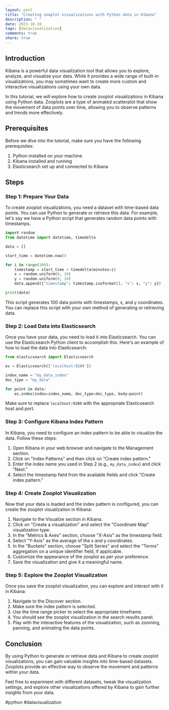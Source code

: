 ```yaml
---
layout: post
title: "Creating zooplot visualizations with Python data in Kibana"
description: " "
date: 2023-10-10
tags: [datavisualization]
comments: true
share: true
---
```


## Introduction
Kibana is a powerful data visualization tool that allows you to explore, analyze, and visualize your data. While it provides a wide range of built-in visualizations, you may sometimes want to create more custom and interactive visualizations using your own data.

In this tutorial, we will explore how to create zooplot visualizations in Kibana using Python data. Zooplots are a type of animated scatterplot that show the movement of data points over time, allowing you to observe patterns and trends more effectively.

## Prerequisites
Before we dive into the tutorial, make sure you have the following prerequisites:

1. Python installed on your machine
2. Kibana installed and running
3. Elasticsearch set up and connected to Kibana

## Steps

### Step 1: Prepare Your Data
To create zooplot visualizations, you need a dataset with time-based data points. You can use Python to generate or retrieve this data. For example, let's say we have a Python script that generates random data points with timestamps.

```python
import random
from datetime import datetime, timedelta

data = []

start_time = datetime.now()

for i in range(100):
    timestamp = start_time + timedelta(minutes=i)
    x = random.uniform(0, 10)
    y = random.uniform(0, 10)
    data.append({"timestamp": timestamp.isoformat(), "x": x, "y": y})

print(data)
```

This script generates 100 data points with timestamps, x, and y coordinates. You can replace this script with your own method of generating or retrieving data.

### Step 2: Load Data into Elasticsearch
Once you have your data, you need to load it into Elasticsearch. You can use the Elasticsearch Python client to accomplish this. Here's an example of how to load the data into Elasticsearch:

```python
from elasticsearch import Elasticsearch

es = Elasticsearch(['localhost:9200'])

index_name = "my_data_index"
doc_type = "my_data"

for point in data:
    es.index(index=index_name, doc_type=doc_type, body=point)
```

Make sure to replace `localhost:9200` with the appropriate Elasticsearch host and port.

### Step 3: Configure Kibana Index Pattern
In Kibana, you need to configure an index pattern to be able to visualize the data. Follow these steps:

1. Open Kibana in your web browser and navigate to the Management section.
2. Click on "Index Patterns" and then click on "Create index pattern."
3. Enter the index name you used in Step 2 (e.g., `my_data_index`) and click "Next."
4. Select the timestamp field from the available fields and click "Create index pattern."

### Step 4: Create Zooplot Visualization
Now that your data is loaded and the index pattern is configured, you can create the zooplot visualization in Kibana:

1. Navigate to the Visualize section in Kibana.
2. Click on "Create a visualization" and select the "Coordinate Map" visualization type.
3. In the "Metrics & Axes" section, choose "X-Axis" as the timestamp field.
4. Select "Y-Axis" as the average of the x and y coordinates.
5. In the "Buckets" section, choose "Split Series" and select the "Terms" aggregation on a unique identifier field, if applicable.
6. Customize the appearance of the zooplot as per your preference.
7. Save the visualization and give it a meaningful name.

### Step 5: Explore the Zooplot Visualization
Once you save the zooplot visualization, you can explore and interact with it in Kibana:

1. Navigate to the Discover section.
2. Make sure the index pattern is selected.
3. Use the time range picker to select the appropriate timeframe.
4. You should see the zooplot visualization in the search results panel.
5. Play with the interactive features of the visualization, such as zooming, panning, and animating the data points.

## Conclusion
By using Python to generate or retrieve data and Kibana to create zooplot visualizations, you can gain valuable insights into time-based datasets. Zooplots provide an effective way to observe the movement and patterns within your data.

Feel free to experiment with different datasets, tweak the visualization settings, and explore other visualizations offered by Kibana to gain further insights from your data.

#python #datavisualization